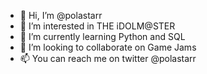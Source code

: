 - 👋 Hi, I’m @polastarr
- 👀 I’m interested in THE iDOLM@STER
- 🌱 I’m currently learning Python and SQL
- 💞️ I’m looking to collaborate on Game Jams
- 📫 You can reach me on twitter @polastarr

<!---
polastarr/polastarr is a ✨ special ✨ repository because its `README.md` (this file) appears on your GitHub profile.
You can click the Preview link to take a look at your changes.
--->
